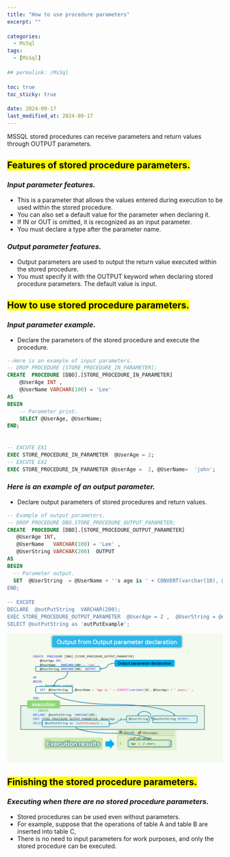 ```yaml
---
title: "How to use procedure parameters"
excerpt: ""

categories:
  - MsSql
tags:
  - [MsSql]

## permalink: /MsSql 

toc: true
toc_sticky: true
 
date: 2024-09-17
last_modified_at: 2024-09-17
---
```

 
MSSQL stored procedures can receive parameters and return values ​​through OUTPUT parameters.

## <mark>Features of stored procedure parameters.</mark>

### ***Input parameter features.***

- This is a parameter that allows the values ​​entered during execution to be used within the stored procedure.
- You can also set a default value for the parameter when declaring it.
- If IN or OUT is omitted, it is recognized as an input parameter.
- You must declare a type after the parameter name.

### ***Output parameter features.***

- Output parameters are used to output the return value executed within the stored procedure.
- You must specify it with the OUTPUT keyword when declaring stored procedure parameters. The default value is input.

## <mark>How to use stored procedure parameters.</mark>

### ***Input parameter example.***

- Declare the parameters of the stored procedure and execute the procedure.

```sql
--Here is an example of input parameters.
-- DROP PROCEDURE [STORE_PROCEDURE_IN_PARAMETER];
CREATE  PROCEDURE [DBO].[STORE_PROCEDURE_IN_PARAMETER]        
    @UserAge INT ,
    @UserName VARCHAR(100) = 'Lee' 
AS
BEGIN
    -- Parameter print.
    SELECT @UserAge, @UserName;
END;


-- EXCUTE EX1
EXEC STORE_PROCEDURE_IN_PARAMETER  @UserAge = 2;
-- EXCUTE EX2
EXEC STORE_PROCEDURE_IN_PARAMETER @UserAge =  2, @UserName=  'john';
```

### ***Here is an example of an output parameter.***

- Declare output parameters of stored procedures and return values.

```sql
-- Example of output parameters.
-- DROP PROCEDURE DBO.STORE_PROCEDURE_OUTPUT_PARAMETER; 
CREATE  PROCEDURE [DBO].[STORE_PROCEDURE_OUTPUT_PARAMETER]        
   @UserAge INT,
   @UserName   VARCHAR(100) = 'Lee' ,
   @UserString VARCHAR(200)  OUTPUT
AS
BEGIN
  -- Parameter output.
  SET  @UserString  = @UserName + ''s age is ' + CONVERT(varchar(10), @UserAge) + ' years.' ; 
END;

-- EXCUTE  
DECLARE  @outPutString  VARCHAR(200);
EXEC STORE_PROCEDURE_OUTPUT_PARAMETER  @UserAge = 2 ,  @UserString = @outPutString OUTPUT; 
SELECT @outPutString as 'outPutExample';
```

![Stored procedure OutPut parameter flow diagram.](/assets/images/postsImages/MsSql/1049_Stored_Procedure_parameters/1.png)

## <mark>Finishing the stored procedure parameters.</mark>

### ***Executing when there are no stored procedure parameters.***

- Stored procedures can be used even without parameters.
- For example, suppose that the operations of table A and table B are inserted into table C,
- There is no need to input parameters for work purposes, and only the stored procedure can be executed.